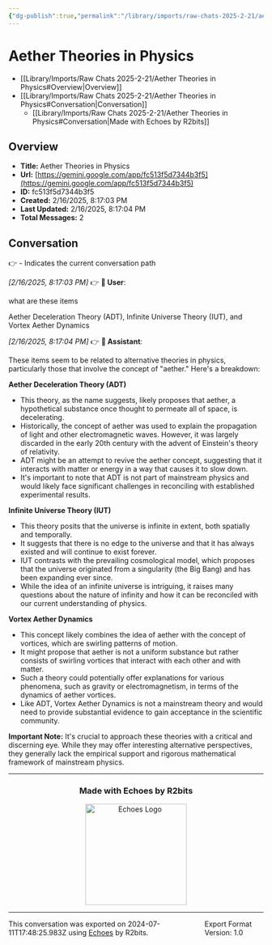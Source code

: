 ```yaml
---
{"dg-publish":true,"permalink":"/library/imports/raw-chats-2025-2-21/aether-theories-in-physics/"}
---
```


# Aether Theories in Physics

- [[Library/Imports/Raw Chats 2025-2-21/Aether Theories in Physics#Overview\|Overview]]
- [[Library/Imports/Raw Chats 2025-2-21/Aether Theories in Physics#Conversation\|Conversation]]
	- [[Library/Imports/Raw Chats 2025-2-21/Aether Theories in Physics#Conversation\|Made with Echoes by R2bits]]

## Overview
- **Title:** Aether Theories in Physics 
- **Url:** [https://gemini.google.com/app/fc513f5d7344b3f5](https://gemini.google.com/app/fc513f5d7344b3f5)
- **ID:** fc513f5d7344b3f5
- **Created:** 2/16/2025, 8:17:03 PM
- **Last Updated:** 2/16/2025, 8:17:04 PM
- **Total Messages:** 2

## Conversation
👉 - Indicates the current conversation path

<i>[2/16/2025, 8:17:03 PM]</i> 👉 <b>👤 User</b>: 

what are these items 

Aether Deceleration Theory (ADT), Infinite Universe Theory (IUT), and Vortex Aether Dynamics
<br>

<i>[2/16/2025, 8:17:04 PM]</i> 👉 <b>🤖 Assistant</b>: 

These items seem to be related to alternative theories in physics, particularly those that involve the concept of "aether." Here's a breakdown:

**Aether Deceleration Theory (ADT)**

*   This theory, as the name suggests, likely proposes that aether, a hypothetical substance once thought to permeate all of space, is decelerating.
*   Historically, the concept of aether was used to explain the propagation of light and other electromagnetic waves. However, it was largely discarded in the early 20th century with the advent of Einstein's theory of relativity.
*   ADT might be an attempt to revive the aether concept, suggesting that it interacts with matter or energy in a way that causes it to slow down.
*   It's important to note that ADT is not part of mainstream physics and would likely face significant challenges in reconciling with established experimental results.

**Infinite Universe Theory (IUT)**

*   This theory posits that the universe is infinite in extent, both spatially and temporally.
*   It suggests that there is no edge to the universe and that it has always existed and will continue to exist forever.
*   IUT contrasts with the prevailing cosmological model, which proposes that the universe originated from a singularity (the Big Bang) and has been expanding ever since.
*   While the idea of an infinite universe is intriguing, it raises many questions about the nature of infinity and how it can be reconciled with our current understanding of physics.

**Vortex Aether Dynamics**

*   This concept likely combines the idea of aether with the concept of vortices, which are swirling patterns of motion.
*   It might propose that aether is not a uniform substance but rather consists of swirling vortices that interact with each other and with matter.
*   Such a theory could potentially offer explanations for various phenomena, such as gravity or electromagnetism, in terms of the dynamics of aether vortices.
*   Like ADT, Vortex Aether Dynamics is not a mainstream theory and would need to provide substantial evidence to gain acceptance in the scientific community.

**Important Note:** It's crucial to approach these theories with a critical and discerning eye. While they may offer interesting alternative perspectives, they generally lack the empirical support and rigorous mathematical framework of mainstream physics.
<br>

---

<div align="center">

### Made with Echoes by R2bits

<a href="https://echoes.r2bits.com">
  <img src="https://images.squarespace-cdn.com/content/v1/6493af4741c13939d335f0b8/18b27467-2da2-43b7-8d44-234bccf4f462/MINI_ECHOES_LOGO_NORMAL_WHITE_TEXT_SMALL-05-14+%281%29.png?format=300w" alt="Echoes Logo" width="200"/>
</a>

</div>

---

<div style="display: flex; justify-content: space-between;">
  <span>This conversation was exported on 2024-07-11T17:48:25.983Z using <a href="https://echoes.r2bits.com">Echoes</a> by R2bits.</span>
  <span>Export Format Version: 1.0</span>
</div>
